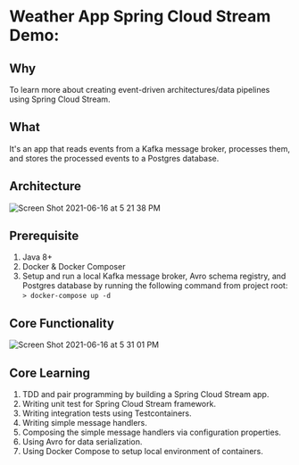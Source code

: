 # Weather App Spring Cloud Stream Demo:

## Why
To learn more about creating event-driven architectures/data pipelines using Spring Cloud Stream.

## What
It's an app that reads events from a Kafka message broker, processes them, and stores the processed events to a Postgres database.

## Architecture
![Screen Shot 2021-06-16 at 5 21 38 PM](https://user-images.githubusercontent.com/2113918/122311612-6d26b880-cec7-11eb-87fa-96a54f0c76c9.png)

## Prerequisite
1. Java 8+
2. Docker & Docker Composer 
3. Setup and run a local Kafka message broker, Avro schema registry, and Postgres database by running the following command from project root:
   `> docker-compose up -d`

## Core Functionality
![Screen Shot 2021-06-16 at 5 31 01 PM](https://user-images.githubusercontent.com/2113918/122312240-aa3f7a80-cec8-11eb-8f78-efd3f544cab4.png)

## Core Learning
1. TDD and pair programming by building a Spring Cloud Stream app.
2. Writing unit test for Spring Cloud Stream framework.
3. Writing integration tests using Testcontainers.
4. Writing simple message handlers.
5. Composing the simple message handlers via configuration properties. 
6. Using Avro for data serialization.
7. Using Docker Compose to setup local environment of containers. 




